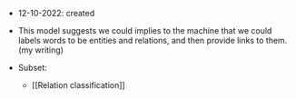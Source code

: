 - 12-10-2022: created

- This model suggests we could implies to the machine that we could labels words to be entities and relations, and then provide links to them. (my writing)


- Subset:
	- [[Relation classification]]